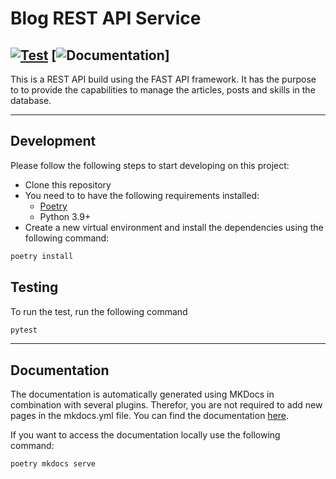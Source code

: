 # Blog REST API Service

[![Test](https://github.com/tobias2910/blog-restapi-service/actions/workflows/conduct_tests.yml/badge.svg)](https://github.com/tobias2910/blog-restapi-service/actions/workflows/conduct_tests.yml)
[![Documentation](https://img.shields.io/badge/license-MIT-brightgreen)]
---

This is a REST API build using the FAST API framework. It has the purpose to to provide the capabilities to manage
the articles, posts and skills in the database.

---

## Development

Please follow the following steps to start developing on this project:

* Clone this repository
* You need to to have the following requirements installed:
  * [Poetry](https://python-poetry.org/)
  * Python 3.9+
* Create a new virtual environment and install the dependencies using the following command:

```sh
poetry install
```

## Testing

To run the test, run the following command

```sh
pytest
```

---

## Documentation

The documentation is automatically generated using MKDocs in combination with several plugins.
Therefor, you are not required to add new pages in the mkdocs.yml file. You can find the documentation [here](http://tobias2910.github.io/blog-restapi-service/).

If you want to access the documentation locally use the following command:

```sh
poetry mkdocs serve
```
